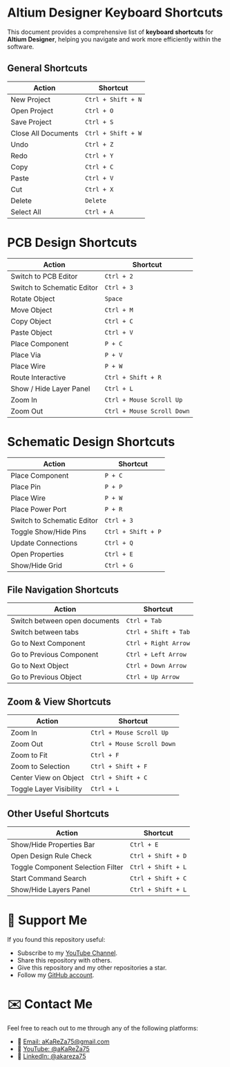 # Altium Designer Keyboard Shortcuts
This document provides a comprehensive list of **keyboard shortcuts** for **Altium Designer**, helping you navigate and work more efficiently within the software.

## **General Shortcuts**
| Action                                  | Shortcut                        |
|-----------------------------------------|---------------------------------|
| New Project                             | `Ctrl + Shift + N`              |
| Open Project                            | `Ctrl + O`                      |
| Save Project                            | `Ctrl + S`                      |
| Close All Documents                    | `Ctrl + Shift + W`              |
| Undo                                    | `Ctrl + Z`                      |
| Redo                                    | `Ctrl + Y`                      |
| Copy                                    | `Ctrl + C`                      |
| Paste                                   | `Ctrl + V`                      |
| Cut                                     | `Ctrl + X`                      |
| Delete                                  | `Delete`                        |
| Select All                              | `Ctrl + A`                      |

# **PCB Design Shortcuts**
| Action                                  | Shortcut                        |
|-----------------------------------------|---------------------------------|
| Switch to PCB Editor                    | `Ctrl + 2`                      |
| Switch to Schematic Editor              | `Ctrl + 3`                      |
| Rotate Object                           | `Space`                         |
| Move Object                             | `Ctrl + M`                      |
| Copy Object                             | `Ctrl + C`                      |
| Paste Object                            | `Ctrl + V`                      |
| Place Component                         | `P + C`                         |
| Place Via                               | `P + V`                         |
| Place Wire                              | `P + W`                         |
| Route Interactive                        | `Ctrl + Shift + R`              |
| Show / Hide Layer Panel                 | `Ctrl + L`                      |
| Zoom In                                 | `Ctrl + Mouse Scroll Up`        |
| Zoom Out                                | `Ctrl + Mouse Scroll Down`      |

# **Schematic Design Shortcuts**
| Action                                  | Shortcut                        |
|-----------------------------------------|---------------------------------|
| Place Component                         | `P + C`                         |
| Place Pin                               | `P + P`                         |
| Place Wire                              | `P + W`                         |
| Place Power Port                        | `P + R`                         |
| Switch to Schematic Editor              | `Ctrl + 3`                      |
| Toggle Show/Hide Pins                   | `Ctrl + Shift + P`              |
| Update Connections                      | `Ctrl + Q`                      |
| Open Properties                         | `Ctrl + E`                      |
| Show/Hide Grid                          | `Ctrl + G`                      |

## **File Navigation Shortcuts**
| Action                                  | Shortcut                        |
|-----------------------------------------|---------------------------------|
| Switch between open documents          | `Ctrl + Tab`                    |
| Switch between tabs                    | `Ctrl + Shift + Tab`            |
| Go to Next Component                    | `Ctrl + Right Arrow`            |
| Go to Previous Component                | `Ctrl + Left Arrow`             |
| Go to Next Object                       | `Ctrl + Down Arrow`             |
| Go to Previous Object                   | `Ctrl + Up Arrow`               |

## **Zoom & View Shortcuts**
| Action                                  | Shortcut                        |
|-----------------------------------------|---------------------------------|
| Zoom In                                 | `Ctrl + Mouse Scroll Up`        |
| Zoom Out                                | `Ctrl + Mouse Scroll Down`      |
| Zoom to Fit                            | `Ctrl + F`                      |
| Zoom to Selection                      | `Ctrl + Shift + F`              |
| Center View on Object                  | `Ctrl + Shift + C`              |
| Toggle Layer Visibility                | `Ctrl + L`                      |


## **Other Useful Shortcuts**
| Action                                  | Shortcut                        |
|-----------------------------------------|---------------------------------|
| Show/Hide Properties Bar               | `Ctrl + E`                      |
| Open Design Rule Check                 | `Ctrl + Shift + D`              |
| Toggle Component Selection Filter      | `Ctrl + Shift + L`              |
| Start Command Search                   | `Ctrl + Shift + C`              |
| Show/Hide Layers Panel                 | `Ctrl + Shift + L`              |

# 🌟 Support Me
If you found this repository useful:
- Subscribe to my [YouTube Channel](https://www.youtube.com/@aKaReZa75).
- Share this repository with others.
- Give this repository and my other repositories a star.
- Follow my [GitHub account](https://github.com/aKaReZa75).

# ✉️ Contact Me
Feel free to reach out to me through any of the following platforms:
- 📧 [Email: aKaReZa75@gmail.com](mailto:aKaReZa75@gmail.com)
- 🎥 [YouTube: @aKaReZa75](https://www.youtube.com/@aKaReZa75)
- 💼 [LinkedIn: @akareza75](https://www.linkedin.com/in/akareza75)
